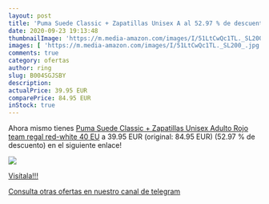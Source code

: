 ```yaml
---
layout: post
title: 'Puma Suede Classic + Zapatillas Unisex A al 52.97 % de descuento'
date: 2020-09-23 19:13:48
thumbnailImage: 'https://m.media-amazon.com/images/I/51LtCwQc1TL._SL200_.jpg'
images: [ 'https://m.media-amazon.com/images/I/51LtCwQc1TL._SL200_.jpg' ]
comments: true
category: ofertas
author: ring
slug: B004SGJSBY
description:
actualPrice: 39.95 EUR
comparePrice: 84.95 EUR
inStock: true
---
```


Ahora mismo tienes [Puma Suede Classic + Zapatillas Unisex Adulto  Rojo  team regal red-white   40 EU](https://www.amazon.com/dp/B004SGJSBY/?tag=redken08-20) a 39.95 EUR (original: 84.95 EUR) (52.97 %  de descuento) en el siguiente enlace!

[![](https://m.media-amazon.com/images/I/51LtCwQc1TL._SL200_.jpg)](https://www.amazon.com/dp/B004SGJSBY/?tag=redken08-20)

[Visítala!!!](https://www.amazon.com/dp/B004SGJSBY/?tag=redken08-20)

[Consulta otras ofertas en nuestro canal de telegram](https://t.me/s/ofertas25)

